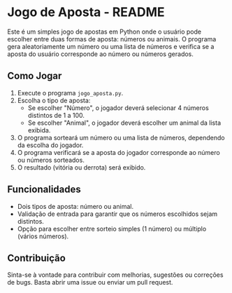 # Jogo de Aposta - README

Este é um simples jogo de apostas em Python onde o usuário pode escolher entre duas formas de aposta: números ou animais. O programa gera aleatoriamente um número ou uma lista de números e verifica se a aposta do usuário corresponde ao número ou números gerados.

## Como Jogar

1. Execute o programa `jogo_aposta.py`.
2. Escolha o tipo de aposta:
   - Se escolher "Número", o jogador deverá selecionar 4 números distintos de 1 a 100.
   - Se escolher "Animal", o jogador deverá escolher um animal da lista exibida.
3. O programa sorteará um número ou uma lista de números, dependendo da escolha do jogador.
4. O programa verificará se a aposta do jogador corresponde ao número ou números sorteados.
5. O resultado (vitória ou derrota) será exibido.

## Funcionalidades

- Dois tipos de aposta: número ou animal.
- Validação de entrada para garantir que os números escolhidos sejam distintos.
- Opção para escolher entre sorteio simples (1 número) ou múltiplo (vários números).

## Contribuição

Sinta-se à vontade para contribuir com melhorias, sugestões ou correções de bugs. Basta abrir uma issue ou enviar um pull request.

